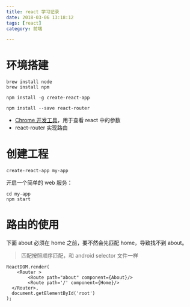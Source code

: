 ```yaml
---
title: react 学习记录
date: 2018-03-06 13:18:12
tags: [react]
category: 前端

---
```



# 环境搭建

```
brew install node
brew install npm

npm install -g create-react-app

npm install --save react-router

```

- [Chrome 开发工具](https://chrome.google.com/webstore/detail/react-developer-tools/fmkadmapgofadopljbjfkapdkoienihi?hl=en)，用于查看 react 中的参数
- react-router 实现路由

# 创建工程

```
create-react-app my-app
```

开启一个简单的 web 服务：

```
cd my-app
npm start
```

# 路由的使用

下面 about 必须在 home 之前，要不然会先匹配 home，导致找不到 about。

>匹配按照顺序匹配，和 android selector 文件一样

```
ReactDOM.render(
    <Router >
        <Route path="about" component={About}/>
        <Route path='/' component={Home}/>
  </Router>,
  document.getElementById('root')
);
```